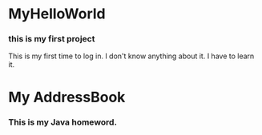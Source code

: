 # MyHelloWorld

<h3>this is my first project</h3>
<p>This is my first time to log in. I don't know anything about it.
I have to learn it.</p>





# My AddressBook
<h3>This is my Java homeword.</h3>
